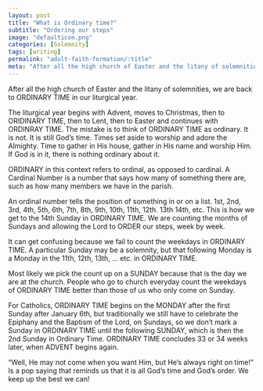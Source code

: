 ```yaml
---
layout: post
title: "What is Ordinary time?"
subtitle: "Ordering our steps"
image: "defaulticon.png"
categories: [Solemnity]
tags: [writing]
permalink: "adult-faith-formation/:title"
meta: "After all the high church of Easter and the litany of solemnities, we are back to ORDINARY TIME in our liturgical year."
---
```

After all the high church of Easter and the litany of solemnities, we are back to ORDINARY TIME in our liturgical year.
<!--more-->

The liturgical year begins with Advent, moves to Christmas, then to ORIDINARY TIME, then to Lent, then to Easter and continues with ORDINRAY TIME. The mistake is to think of ORDINARY TIME as ordinary. It is not. It is still God’s time. Times set aside to worship and adore the Almighty. Time to gather in His house, gather in His name and worship Him. If God is in it, there is nothing ordinary about it.

ORDINARY in this context refers to ordinal, as opposed to cardinal. A Cardinal Number is a number that says how many of something there are, such as how many members we have in the parish.

An ordinal number tells the position of something in or on a list. 1st, 2nd, 3rd, 4th, 5th, 6th, 7th, 8th, 9th, 10th, 11th, 12th. 13th 14th, etc. This is how we get to the 14th Sunday in ORDINARY TIME. We are counting the months of Sundays and allowing the Lord to ORDER our steps, week by week.

It can get confusing because we fail to count the weekdays in ORDINARY TIME. A particular Sunday may be a solemnity, but that following Monday is a Monday in the 11th, 12th, 13th, … etc. in ORDINARY TIME.

Most likely we pick the count up on a SUNDAY because that is the day we are at the church. People who go to church everyday count the weekdays of ORDINARY TIME better than those of us who only come on Sunday.

For Catholics, ORDINARY TIME begins on the MONDAY after the first Sunday after January 6th, but traditionally we still have to celebrate the Epiphany and the Baptism of the Lord, on Sundays, so we don’t mark a Sunday in ORDINARY TIME until the following SUNDAY, which is then the 2nd Sunday in Ordinary Time. ORDINARY TIME concludes 33 or 34 weeks later, when ADVENT begins again.

“Well, He may not come when you want Him, but He’s always right on time!” Is a pop saying that reminds us that it is all God’s time and God’s order. We keep up the best we can!